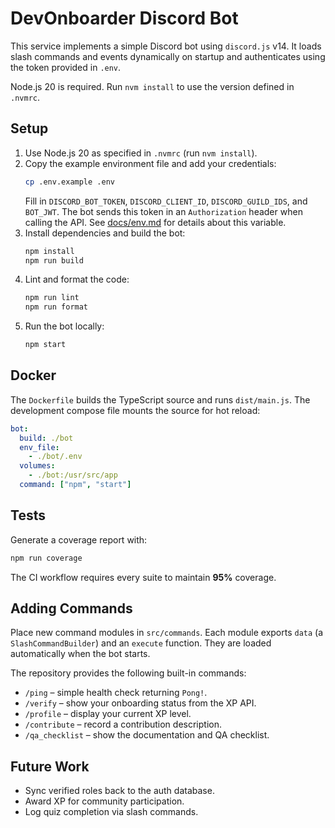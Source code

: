 # DevOnboarder Discord Bot

This service implements a simple Discord bot using `discord.js` v14.
It loads slash commands and events dynamically on startup and authenticates
using the token provided in `.env`.

Node.js 20 is required. Run `nvm install` to use the version defined in `.nvmrc`.
## Setup

1. Use Node.js 20 as specified in `.nvmrc` (run `nvm install`).
2. Copy the example environment file and add your credentials:
   ```bash
   cp .env.example .env
   ```
   Fill in `DISCORD_BOT_TOKEN`, `DISCORD_CLIENT_ID`, `DISCORD_GUILD_IDS`,
   and `BOT_JWT`. The bot sends this token in an `Authorization` header
   when calling the API. See [docs/env.md](../docs/env.md) for details
   about this variable.
3. Install dependencies and build the bot:
   ```bash
   npm install
   npm run build
   ```
4. Lint and format the code:
   ```bash
   npm run lint
   npm run format
   ```
5. Run the bot locally:
   ```bash
   npm start
   ```

## Docker

The `Dockerfile` builds the TypeScript source and runs `dist/main.js`.
The development compose file mounts the source for hot reload:

```yaml
bot:
  build: ./bot
  env_file:
    - ./bot/.env
  volumes:
    - ./bot:/usr/src/app
  command: ["npm", "start"]
```

## Tests

Generate a coverage report with:

```bash
npm run coverage
```

The CI workflow requires every suite to maintain **95%** coverage.

## Adding Commands

Place new command modules in `src/commands`. Each module exports
`data` (a `SlashCommandBuilder`) and an `execute` function. They are
loaded automatically when the bot starts.

The repository provides the following built-in commands:

- `/ping` – simple health check returning `Pong!`.
- `/verify` – show your onboarding status from the XP API.
- `/profile` – display your current XP level.
- `/contribute` – record a contribution description.
- `/qa_checklist` – show the documentation and QA checklist.

## Future Work

- Sync verified roles back to the auth database.
- Award XP for community participation.
- Log quiz completion via slash commands.
